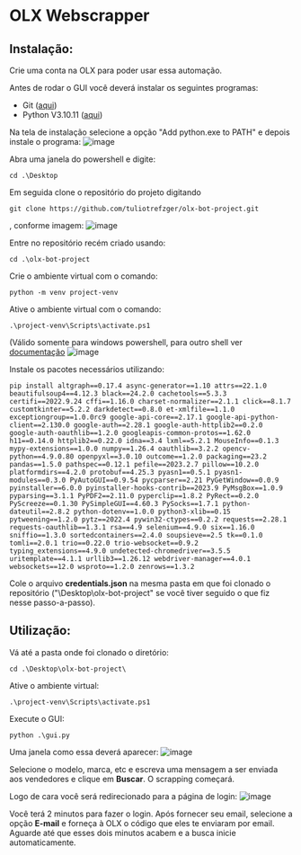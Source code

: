 # OLX Webscrapper

## Instalação:

Crie uma conta na OLX para poder usar essa automação.

Antes de rodar o GUI você deverá instalar os seguintes programas:
- Git ([aqui](https://git-scm.com/downloads))
- Python V3.10.11 ([aqui](https://www.python.org/downloads/release/python-31011/))

Na tela de instalação selecione a opção "Add python.exe to PATH" e depois instale o programa:
![image](https://github.com/tuliotrefzger/olx-bot-project/assets/51811381/ea8cf1be-2523-4acf-bf5a-1d95d6707813)

Abra uma janela do powershell e digite:
```
cd .\Desktop
```

Em seguida clone o repositório do projeto digitando 
```
git clone https://github.com/tuliotrefzger/olx-bot-project.git
```
, conforme imagem:
![image](https://github.com/tuliotrefzger/olx-bot-project/assets/51811381/583a8c6a-e2ef-49d6-a873-df7c002dc50f)

Entre no repositório recém criado usando:
```
cd .\olx-bot-project
```

Crie o ambiente virtual com o comando:
```
python -m venv project-venv
```

Ative o ambiente virtual com o comando:
```
.\project-venv\Scripts\activate.ps1
```
(Válido somente para windows powershell, para outro shell ver [documentação](https://dev.to/shriekdj/how-to-create-and-activate-the-virtual-environment-for-python3-project-3g4l)
![image](https://github.com/tuliotrefzger/olx-bot-project/assets/51811381/32baa51a-a171-40cc-af2e-b49cb921ed62)

Instale os pacotes necessários utilizando: 

```
pip install altgraph==0.17.4 async-generator==1.10 attrs==22.1.0 beautifulsoup4==4.12.3 black==24.2.0 cachetools==5.3.3 certifi==2022.9.24 cffi==1.16.0 charset-normalizer==2.1.1 click==8.1.7 customtkinter==5.2.2 darkdetect==0.8.0 et-xmlfile==1.1.0 exceptiongroup==1.0.0rc9 google-api-core==2.17.1 google-api-python-client==2.130.0 google-auth==2.28.1 google-auth-httplib2==0.2.0 google-auth-oauthlib==1.2.0 googleapis-common-protos==1.62.0 h11==0.14.0 httplib2==0.22.0 idna==3.4 lxml==5.2.1 MouseInfo==0.1.3 mypy-extensions==1.0.0 numpy==1.26.4 oauthlib==3.2.2 opencv-python==4.9.0.80 openpyxl==3.0.10 outcome==1.2.0 packaging==23.2 pandas==1.5.0 pathspec==0.12.1 pefile==2023.2.7 pillow==10.2.0 platformdirs==4.2.0 protobuf==4.25.3 pyasn1==0.5.1 pyasn1-modules==0.3.0 PyAutoGUI==0.9.54 pycparser==2.21 PyGetWindow==0.0.9 pyinstaller==6.0.0 pyinstaller-hooks-contrib==2023.9 PyMsgBox==1.0.9 pyparsing==3.1.1 PyPDF2==2.11.0 pyperclip==1.8.2 PyRect==0.2.0 PyScreeze==0.1.30 PySimpleGUI==4.60.3 PySocks==1.7.1 python-dateutil==2.8.2 python-dotenv==1.0.0 python3-xlib==0.15 pytweening==1.2.0 pytz==2022.4 pywin32-ctypes==0.2.2 requests==2.28.1 requests-oauthlib==1.3.1 rsa==4.9 selenium==4.9.0 six==1.16.0 sniffio==1.3.0 sortedcontainers==2.4.0 soupsieve==2.5 tk==0.1.0 tomli==2.0.1 trio==0.22.0 trio-websocket==0.9.2 typing_extensions==4.9.0 undetected-chromedriver==3.5.5 uritemplate==4.1.1 urllib3==1.26.12 webdriver-manager==4.0.1 websockets==12.0 wsproto==1.2.0 zenrows==1.3.2
```

Cole o arquivo **credentials.json** na mesma pasta em que foi clonado o repositório ("\Desktop\olx-bot-project" se você tiver seguido o que fiz nesse passo-a-passo).


## Utilização:

Vá até a pasta onde foi clonado o diretório: 
```
cd .\Desktop\olx-bot-project\
```

Ative o ambiente virtual:
```
.\project-venv\Scripts\activate.ps1
```

Execute o GUI:
```
python .\gui.py
```
 Uma janela como essa deverá aparecer:
![image](https://github.com/tuliotrefzger/olx-bot-project/assets/51811381/fa5c1681-8db9-48a0-b595-4c56d369ce56)

Selecione o modelo, marca, etc e escreva uma mensagem a ser enviada aos vendedores e clique em **Buscar**. O scrapping começará.

Logo de cara você será redirecionado para a página de login:
![image](https://github.com/tuliotrefzger/olx-bot-project/assets/51811381/2f310143-f1f7-4566-9bf0-64c8be5add2c)

Você terá 2 minutos para fazer o login. Após fornecer seu email, selecione a opção **E-mail** e forneça à OLX o código que eles te enviaram por email. Aguarde até que esses dois minutos acabem e a busca inicie automaticamente.

